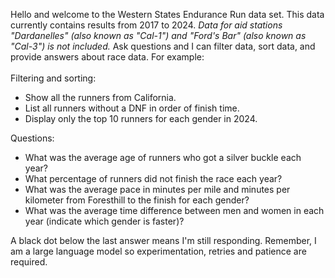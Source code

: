 Hello and welcome to the Western States Endurance Run data set.  This data currently contains results from 2017 to 2024. *Data for aid stations "Dardanelles" (also known as "Cal-1") and "Ford's Bar" (also known as "Cal-3") is not included.* Ask questions and I can filter data, sort data, and provide answers about race data. For example:
<br>
<br>
Filtering and sorting:
* Show all the runners from California.<br>
* List all runners without a DNF in order of finish time.<br>
* Display only the top 10 runners for each gender in 2024.<br>

Questions:
* What was the average age of runners who got a silver buckle each year?<br>
* What percentage of runners did not finish the race each year?<br>
* What was the average pace in minutes per mile and minutes per kilometer from Foresthill to the finish for each gender?<br>
* What was the average time difference between men and women in each year (indicate which gender is faster)?<br>

A black dot below the last answer means I'm still responding. Remember, I am a large language model so experimentation, retries and patience are required. 




